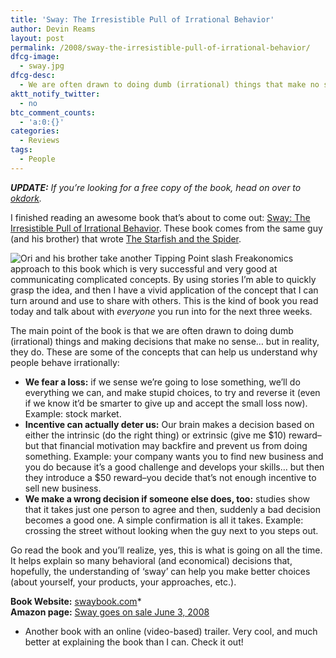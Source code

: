 ```yaml
---
title: 'Sway: The Irresistible Pull of Irrational Behavior'
author: Devin Reams
layout: post
permalink: /2008/sway-the-irresistible-pull-of-irrational-behavior/
dfcg-image:
  - sway.jpg
dfcg-desc:
  - We are often drawn to doing dumb (irrational) things that make no sense... or do they?
aktt_notify_twitter:
  - no
btc_comment_counts:
  - 'a:0:{}'
categories:
  - Reviews
tags:
  - People
---
```

***UPDATE:** If you&#8217;re looking for a free copy of the book, head on over to [okdork][1].*

I finished reading an awesome book that&#8217;s about to come out: [Sway: The Irresistible Pull of Irrational Behavior][2]. These book comes from the same guy (and his brother) that wrote [The Starfish and the Spider][3].

<img src="http://www.devinreams.com/wp-content/uploads/2008/06/swaybook.jpg" style="float:left" />Ori and his brother take another Tipping Point slash Freakonomics approach to this book which is very successful and very good at communicating complicated concepts. By using stories I&#8217;m able to quickly grasp the idea, and then I have a vivid application of the concept that I can turn around and use to share with others. This is the kind of book you read today and talk about with *everyone* you run into for the next three weeks.

The main point of the book is that we are often drawn to doing dumb (irrational) things and making decisions that make no sense&#8230; but in reality, they do. These are some of the concepts that can help us understand why people behave irrationally:

*   **We fear a loss:** if we sense we&#8217;re going to lose something, we&#8217;ll do everything we can, and make stupid choices, to try and reverse it (even if we know it&#8217;d be smarter to give up and accept the small loss now). Example: stock market.
*   **Incentive can actually deter us:** Our brain makes a decision based on either the intrinsic (do the right thing) or extrinsic (give me $10) reward&#8211;but that financial motivation may backfire and prevent us from doing something. Example: your company wants you to find new business and you do because it&#8217;s a good challenge and develops your skills&#8230; but then they introduce a $50 reward&#8211;you decide that&#8217;s not enough incentive to sell new business.
*   **We make a wrong decision if someone else does, too:** studies show that it takes just one person to agree and then, suddenly a bad decision becomes a good one. A simple confirmation is all it takes. Example: crossing the street without looking when the guy next to you steps out.

Go read the book and you&#8217;ll realize, yes, this is what is going on all the time. It helps explain so many behavioral (and economical) decisions that, hopefully, the understanding of &#8216;sway&#8217; can help you make better choices (about yourself, your products, your approaches, etc.).

**Book Website:** [swaybook.com][4]*  
**Amazon page:** [Sway goes on sale June 3, 2008][2]

* Another book with an online (video-based) trailer. Very cool, and much better at explaining the book than I can. Check it out!

 [1]: http://okdork.com/2008/06/03/startup-tips-how-i-grew-a-waiting-list-of-20000-at-mintcom-part-i/
 [2]: http://www.amazon.com/Sway-Irresistible-Pull-Irrational-Behavior/dp/0385524382
 [3]: http://devin.reams.me/2006/the-starfish-and-the-spider/
 [4]: http://www.swaybook.com/